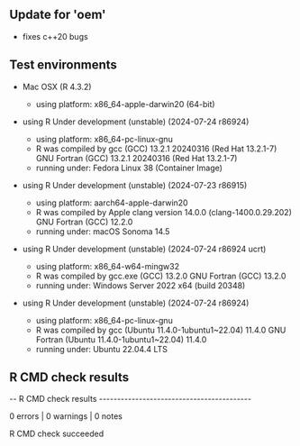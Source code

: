 
## Update for 'oem'

* fixes c++20 bugs

## Test environments


* Mac OSX (R 4.3.2)
    * using platform: x86_64-apple-darwin20 (64-bit)

* using R Under development (unstable) (2024-07-24 r86924)
    * using platform: x86_64-pc-linux-gnu
    * R was compiled by
        gcc (GCC) 13.2.1 20240316 (Red Hat 13.2.1-7)
        GNU Fortran (GCC) 13.2.1 20240316 (Red Hat 13.2.1-7)
    * running under: Fedora Linux 38 (Container Image)
        
* using R Under development (unstable) (2024-07-23 r86915)
    * using platform: aarch64-apple-darwin20
    * R was compiled by
        Apple clang version 14.0.0 (clang-1400.0.29.202)
        GNU Fortran (GCC) 12.2.0
    * running under: macOS Sonoma 14.5

* using R Under development (unstable) (2024-07-24 r86924 ucrt)
    * using platform: x86_64-w64-mingw32
    * R was compiled by
        gcc.exe (GCC) 13.2.0
        GNU Fortran (GCC) 13.2.0
    * running under: Windows Server 2022 x64 (build 20348)
    
* using R Under development (unstable) (2024-07-24 r86924)
    * using platform: x86_64-pc-linux-gnu
    * R was compiled by
        gcc (Ubuntu 11.4.0-1ubuntu1~22.04) 11.4.0
        GNU Fortran (Ubuntu 11.4.0-1ubuntu1~22.04) 11.4.0
    * running under: Ubuntu 22.04.4 LTS

## R CMD check results


-- R CMD check results ------------------------------------------ 

0 errors | 0 warnings | 0 notes

R CMD check succeeded